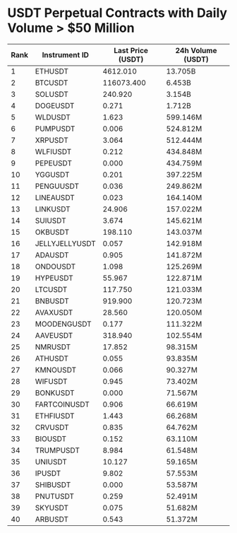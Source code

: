 # USDT Perpetual Contracts with Daily Volume > $50 Million

| Rank | Instrument ID | Last Price (USDT) | 24h Volume (USDT) |
|------|---------------|-------------------|-------------------|
| 1 | ETHUSDT | 4612.010 | 13.705B |
| 2 | BTCUSDT | 116073.400 | 6.453B |
| 3 | SOLUSDT | 240.920 | 3.154B |
| 4 | DOGEUSDT | 0.271 | 1.712B |
| 5 | WLDUSDT | 1.623 | 599.146M |
| 6 | PUMPUSDT | 0.006 | 524.812M |
| 7 | XRPUSDT | 3.064 | 512.444M |
| 8 | WLFIUSDT | 0.212 | 434.848M |
| 9 | PEPEUSDT | 0.000 | 434.759M |
| 10 | YGGUSDT | 0.201 | 397.225M |
| 11 | PENGUUSDT | 0.036 | 249.862M |
| 12 | LINEAUSDT | 0.023 | 164.140M |
| 13 | LINKUSDT | 24.906 | 157.022M |
| 14 | SUIUSDT | 3.674 | 145.621M |
| 15 | OKBUSDT | 198.110 | 143.037M |
| 16 | JELLYJELLYUSDT | 0.057 | 142.918M |
| 17 | ADAUSDT | 0.905 | 141.872M |
| 18 | ONDOUSDT | 1.098 | 125.269M |
| 19 | HYPEUSDT | 55.967 | 122.871M |
| 20 | LTCUSDT | 117.750 | 121.033M |
| 21 | BNBUSDT | 919.900 | 120.723M |
| 22 | AVAXUSDT | 28.560 | 120.050M |
| 23 | MOODENGUSDT | 0.177 | 111.322M |
| 24 | AAVEUSDT | 318.940 | 102.554M |
| 25 | NMRUSDT | 17.852 | 98.315M |
| 26 | ATHUSDT | 0.055 | 93.835M |
| 27 | KMNOUSDT | 0.066 | 90.327M |
| 28 | WIFUSDT | 0.945 | 73.402M |
| 29 | BONKUSDT | 0.000 | 71.567M |
| 30 | FARTCOINUSDT | 0.906 | 66.619M |
| 31 | ETHFIUSDT | 1.443 | 66.268M |
| 32 | CRVUSDT | 0.835 | 64.762M |
| 33 | BIOUSDT | 0.152 | 63.110M |
| 34 | TRUMPUSDT | 8.984 | 61.548M |
| 35 | UNIUSDT | 10.127 | 59.165M |
| 36 | IPUSDT | 9.802 | 57.553M |
| 37 | SHIBUSDT | 0.000 | 53.587M |
| 38 | PNUTUSDT | 0.259 | 52.491M |
| 39 | SKYUSDT | 0.075 | 51.682M |
| 40 | ARBUSDT | 0.543 | 51.372M |
